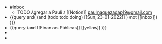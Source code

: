 - #inbox
	- TODO Agregar a  Pauli a [[Notion]]  paulinaquezadap19@gmail.com
- {{query  and( (and (todo todo doing) [[Sun, 23-01-2022]] )    (not [[inbox]])  )}}
- {{query (and [[Finanzas Públicas]] [[yellow]] )}}
-
-
